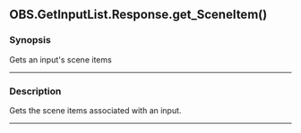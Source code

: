OBS.GetInputList.Response.get_SceneItem()
-----------------------------------------




### Synopsis
Gets an input's scene items



---


### Description

Gets the scene items associated with an input.



---
